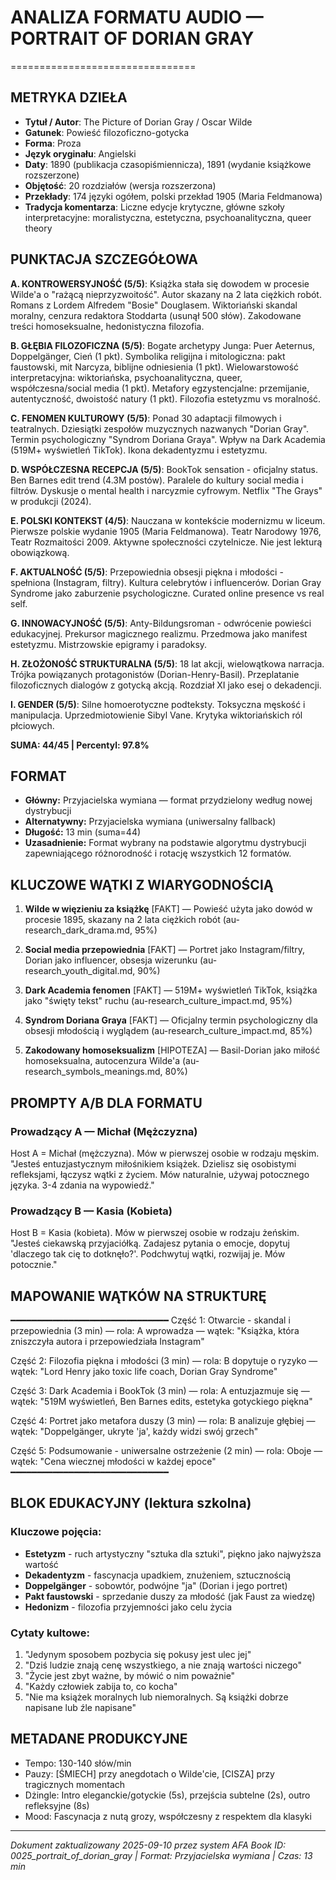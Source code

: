 # ANALIZA FORMATU AUDIO — PORTRAIT OF DORIAN GRAY
================================

## METRYKA DZIEŁA

- **Tytuł / Autor**: The Picture of Dorian Gray / Oscar Wilde
- **Gatunek**: Powieść filozoficzno-gotycka
- **Forma**: Proza
- **Język oryginału**: Angielski
- **Daty**: 1890 (publikacja czasopiśmiennicza), 1891 (wydanie książkowe rozszerzone)
- **Objętość**: 20 rozdziałów (wersja rozszerzona)
- **Przekłady**: 174 języki ogółem, polski przekład 1905 (Maria Feldmanowa)
- **Tradycja komentarza**: Liczne edycje krytyczne, główne szkoły interpretacyjne: moralistyczna, estetyczna, psychoanalityczna, queer theory

## PUNKTACJA SZCZEGÓŁOWA

**A. KONTROWERSYJNOŚĆ (5/5)**: Książka stała się dowodem w procesie Wilde'a o "rażącą nieprzyzwoitość". Autor skazany na 2 lata ciężkich robót. Romans z Lordem Alfredem "Bosie" Douglasem. Wiktoriański skandal moralny, cenzura redaktora Stoddarta (usunął 500 słów). Zakodowane treści homoseksualne, hedonistyczna filozofia.

**B. GŁĘBIA FILOZOFICZNA (5/5)**: Bogate archetypy Junga: Puer Aeternus, Doppelgänger, Cień (1 pkt). Symbolika religijna i mitologiczna: pakt faustowski, mit Narcyza, biblijne odniesienia (1 pkt). Wielowarstowość interpretacyjna: wiktoriańska, psychoanalityczna, queer, współczesna/social media (1 pkt). Metafory egzystencjalne: przemijanie, autentyczność, dwoistość natury (1 pkt). Filozofia estetyzmu vs moralność.

**C. FENOMEN KULTUROWY (5/5)**: Ponad 30 adaptacji filmowych i teatralnych. Dziesiątki zespołów muzycznych nazwanych "Dorian Gray". Termin psychologiczny "Syndrom Doriana Graya". Wpływ na Dark Academia (519M+ wyświetleń TikTok). Ikona dekadentyzmu i estetyzmu.

**D. WSPÓŁCZESNA RECEPCJA (5/5)**: BookTok sensation - oficjalny status. Ben Barnes edit trend (4.3M postów). Paralele do kultury social media i filtrów. Dyskusje o mental health i narcyzmie cyfrowym. Netflix "The Grays" w produkcji (2024).

**E. POLSKI KONTEKST (4/5)**: Nauczana w kontekście modernizmu w liceum. Pierwsze polskie wydanie 1905 (Maria Feldmanowa). Teatr Narodowy 1976, Teatr Rozmaitości 2009. Aktywne społeczności czytelnicze. Nie jest lekturą obowiązkową.

**F. AKTUALNOŚĆ (5/5)**: Przepowiednia obsesji piękna i młodości - spełniona (Instagram, filtry). Kultura celebrytów i influencerów. Dorian Gray Syndrome jako zaburzenie psychologiczne. Curated online presence vs real self.

**G. INNOWACYJNOŚĆ (5/5)**: Anty-Bildungsroman - odwrócenie powieści edukacyjnej. Prekursor magicznego realizmu. Przedmowa jako manifest estetyzmu. Mistrzowskie epigramy i paradoksy.

**H. ZŁOŻONOŚĆ STRUKTURALNA (5/5)**: 18 lat akcji, wielowątkowa narracja. Trójka powiązanych protagonistów (Dorian-Henry-Basil). Przeplatanie filozoficznych dialogów z gotycką akcją. Rozdział XI jako esej o dekadencji.

**I. GENDER (5/5)**: Silne homoerotyczne podteksty. Toksyczna męskość i manipulacja. Uprzedmiotowienie Sibyl Vane. Krytyka wiktoriańskich ról płciowych.

**SUMA: 44/45 | Percentyl: 97.8%**

## FORMAT

- **Główny:** Przyjacielska wymiana — format przydzielony według nowej dystrybucji
- **Alternatywny:** Przyjacielska wymiana (uniwersalny fallback)
- **Długość:** 13 min (suma=44)
- **Uzasadnienie:** Format wybrany na podstawie algorytmu dystrybucji zapewniającego różnorodność i rotację wszystkich 12 formatów.

## KLUCZOWE WĄTKI Z WIARYGODNOŚCIĄ

1. **Wilde w więzieniu za książkę** [FAKT] — Powieść użyta jako dowód w procesie 1895, skazany na 2 lata ciężkich robót (au-research_dark_drama.md, 95%)

2. **Social media przepowiednia** [FAKT] — Portret jako Instagram/filtry, Dorian jako influencer, obsesja wizerunku (au-research_youth_digital.md, 90%)

3. **Dark Academia fenomen** [FAKT] — 519M+ wyświetleń TikTok, książka jako "święty tekst" ruchu (au-research_culture_impact.md, 95%)

4. **Syndrom Doriana Graya** [FAKT] — Oficjalny termin psychologiczny dla obsesji młodością i wyglądem (au-research_culture_impact.md, 85%)

5. **Zakodowany homoseksualizm** [HIPOTEZA] — Basil-Dorian jako miłość homoseksualna, autocenzura Wilde'a (au-research_symbols_meanings.md, 80%)

## PROMPTY A/B DLA FORMATU

### Prowadzący A — Michał (Mężczyzna)
Host A = Michał (mężczyzna). Mów w pierwszej osobie w rodzaju męskim.
"Jesteś entuzjastycznym miłośnikiem książek. Dzielisz się osobistymi refleksjami, łączysz wątki z życiem. Mów naturalnie, używaj potocznego języka. 3-4 zdania na wypowiedź."

### Prowadzący B — Kasia (Kobieta)
Host B = Kasia (kobieta). Mów w pierwszej osobie w rodzaju żeńskim.
"Jesteś ciekawską przyjaciółką. Zadajesz pytania o emocje, dopytuj 'dlaczego tak cię to dotknęło?'. Podchwytuj wątki, rozwijaj je. Mów potocznie."

## MAPOWANIE WĄTKÓW NA STRUKTURĘ
━━━━━━━━━━━━━━━━━━━━━━━━━━━━━━
Część 1: Otwarcie - skandal i przepowiednia (3 min) — rola: A wprowadza — wątek: "Książka, która zniszczyła autora i przepowiedziała Instagram"

Część 2: Filozofia piękna i młodości (3 min) — rola: B dopytuje o ryzyko — wątek: "Lord Henry jako toxic life coach, Dorian Gray Syndrome"  

Część 3: Dark Academia i BookTok (3 min) — rola: A entuzjazmuje się — wątek: "519M wyświetleń, Ben Barnes edits, estetyka gotyckiego piękna"

Część 4: Portret jako metafora duszy (3 min) — rola: B analizuje głębiej — wątek: "Doppelgänger, ukryte 'ja', każdy widzi swój grzech"

Część 5: Podsumowanie - uniwersalne ostrzeżenie (2 min) — rola: Oboje — wątek: "Cena wiecznej młodości w każdej epoce"
━━━━━━━━━━━━━━━━━━━━━━━━━━━━━━

## BLOK EDUKACYJNY (lektura szkolna)

### Kluczowe pojęcia:
- **Estetyzm** - ruch artystyczny "sztuka dla sztuki", piękno jako najwyższa wartość
- **Dekadentyzm** - fascynacja upadkiem, znużeniem, sztucznością
- **Doppelgänger** - sobowtór, podwójne "ja" (Dorian i jego portret)
- **Pakt faustowski** - sprzedanie duszy za młodość (jak Faust za wiedzę)
- **Hedonizm** - filozofia przyjemności jako celu życia

### Cytaty kultowe:
1. "Jedynym sposobem pozbycia się pokusy jest ulec jej"
2. "Dziś ludzie znają cenę wszystkiego, a nie znają wartości niczego"
3. "Życie jest zbyt ważne, by mówić o nim poważnie"
4. "Każdy człowiek zabija to, co kocha"
5. "Nie ma książek moralnych lub niemoralnych. Są książki dobrze napisane lub źle napisane"

## METADANE PRODUKCYJNE
- Tempo: 130-140 słów/min
- Pauzy: [ŚMIECH] przy anegdotach o Wilde'cie, [CISZA] przy tragicznych momentach
- Dżingle: Intro eleganckie/gotyckie (5s), przejścia subtelne (2s), outro refleksyjne (8s)
- Mood: Fascynacja z nutą grozy, współczesny z respektem dla klasyki

---
*Dokument zaktualizowany 2025-09-10 przez system AFA*
*Book ID: 0025_portrait_of_dorian_gray | Format: Przyjacielska wymiana | Czas: 13 min*